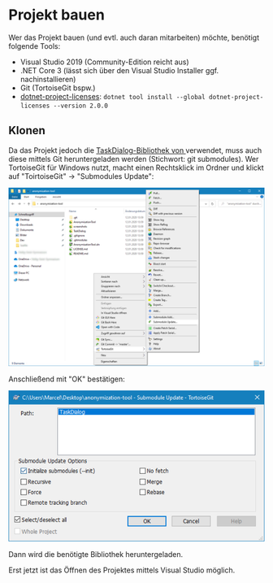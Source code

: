 # Projekt bauen

Wer das Projekt bauen (und evtl. auch daran mitarbeiten) möchte, benötigt folgende Tools:

* Visual Studio 2019 (Community-Edition reicht aus)
* .NET Core 3 (lässt sich über den Visual Studio Installer ggf. nachinstallieren)
* Git (TortoiseGit bspw.)
* [dotnet-project-licenses](https://www.nuget.org/packages/dotnet-project-licenses): `dotnet tool install --global dotnet-project-licenses --version 2.0.0` 

## Klonen

Da das Projekt jedoch die [TaskDialog-Bibliothek von ](https://github.com/kpreisser/TaskDialog) verwendet, muss auch diese mittels Git heruntergeladen werden (Stichwort: git submodules). Wer TortoiseGit für Windows nutzt, macht einen Rechtsklick im Ordner und klickt auf "ToirtoiseGit" -> "Submodules Update":

![](screenshots/git-submodules.png)

Anschließend mit "OK" bestätigen:

![](screenshots/git-submodules-update.png)

Dann wird die benötigte Bibliothek heruntergeladen.

Erst jetzt ist das Öffnen des Projektes mittels Visual Studio möglich.
